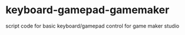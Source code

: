keyboard-gamepad-gamemaker
==========================

script code for basic keyboard/gamepad control for game maker studio
